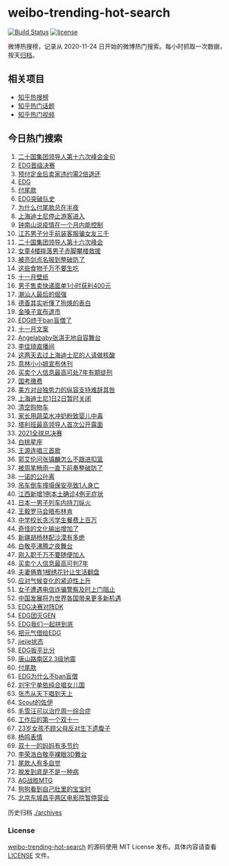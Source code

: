 # weibo-trending-hot-search

[![Build Status](https://github.com/justjavac/weibo-trending-hot-search/workflows/ci/badge.svg?branch=master)](https://github.com/justjavac/weibo-trending-hot-search/actions)
[![license](https://img.shields.io/github/license/justjavac/weibo-trending-hot-search)](https://github.com/justjavac/weibo-trending-hot-search/blob/master/LICENSE)

微博热搜榜，记录从 2020-11-24 日开始的微博热门搜索。每小时抓取一次数据，按天[归档](./archives)。

## 相关项目

- [知乎热搜榜](https://github.com/justjavac/zhihu-trending-top-search)
- [知乎热门话题](https://github.com/justjavac/zhihu-trending-hot-questions)
- [知乎热门视频](https://github.com/justjavac/zhihu-trending-hot-video)

## 今日热门搜索

<!-- BEGIN -->
<!-- 最后更新时间 Mon Nov 01 2021 02:17:03 GMT+0800 (China Standard Time) -->

1. [二十国集团领导人第十六次峰会金句](https://s.weibo.com//weibo?q=%23%E4%BA%8C%E5%8D%81%E5%9B%BD%E9%9B%86%E5%9B%A2%E9%A2%86%E5%AF%BC%E4%BA%BA%E7%AC%AC%E5%8D%81%E5%85%AD%E6%AC%A1%E5%B3%B0%E4%BC%9A%E9%87%91%E5%8F%A5%23&Refer=new_time)
1. [EDG晋级决赛](https://s.weibo.com//weibo?q=%23EDG%E6%99%8B%E7%BA%A7%E5%86%B3%E8%B5%9B%23&Refer=top)
1. [预付定金后卖家违约需2倍退还](https://s.weibo.com//weibo?q=%23%E9%A2%84%E4%BB%98%E5%AE%9A%E9%87%91%E5%90%8E%E5%8D%96%E5%AE%B6%E8%BF%9D%E7%BA%A6%E9%9C%802%E5%80%8D%E9%80%80%E8%BF%98%23&Refer=top)
1. [EDG](https://s.weibo.com//weibo?q=EDG&Refer=top)
1. [付尾款](https://s.weibo.com//weibo?q=%23%E4%BB%98%E5%B0%BE%E6%AC%BE%23&Refer=top)
1. [EDG突破队史](https://s.weibo.com//weibo?q=%23EDG%E7%AA%81%E7%A0%B4%E9%98%9F%E5%8F%B2%23&Refer=top)
1. [为什么付尾款总在半夜](https://s.weibo.com//weibo?q=%23%E4%B8%BA%E4%BB%80%E4%B9%88%E4%BB%98%E5%B0%BE%E6%AC%BE%E6%80%BB%E5%9C%A8%E5%8D%8A%E5%A4%9C%23&Refer=top)
1. [上海迪士尼停止游客进入](https://s.weibo.com//weibo?q=%23%E4%B8%8A%E6%B5%B7%E8%BF%AA%E5%A3%AB%E5%B0%BC%E5%81%9C%E6%AD%A2%E6%B8%B8%E5%AE%A2%E8%BF%9B%E5%85%A5%23&Refer=top)
1. [钟南山说疫情在一个月内能控制](https://s.weibo.com//weibo?q=%23%E9%92%9F%E5%8D%97%E5%B1%B1%E8%AF%B4%E7%96%AB%E6%83%85%E5%9C%A8%E4%B8%80%E4%B8%AA%E6%9C%88%E5%86%85%E8%83%BD%E6%8E%A7%E5%88%B6%23&Refer=top)
1. [江苏男子分手前装客服骗女友三千](https://s.weibo.com//weibo?q=%23%E6%B1%9F%E8%8B%8F%E7%94%B7%E5%AD%90%E5%88%86%E6%89%8B%E5%89%8D%E8%A3%85%E5%AE%A2%E6%9C%8D%E9%AA%97%E5%A5%B3%E5%8F%8B%E4%B8%89%E5%8D%83%23&Refer=top)
1. [二十国集团领导人第十六次峰会](https://s.weibo.com//weibo?q=%23%E4%BA%8C%E5%8D%81%E5%9B%BD%E9%9B%86%E5%9B%A2%E9%A2%86%E5%AF%BC%E4%BA%BA%E7%AC%AC%E5%8D%81%E5%85%AD%E6%AC%A1%E5%B3%B0%E4%BC%9A%23&Refer=top)
1. [女童4楼摔落男子赤脚攀楼救援](https://s.weibo.com//weibo?q=%23%E5%A5%B3%E7%AB%A54%E6%A5%BC%E6%91%94%E8%90%BD%E7%94%B7%E5%AD%90%E8%B5%A4%E8%84%9A%E6%94%80%E6%A5%BC%E6%95%91%E6%8F%B4%23&Refer=top)
1. [被亮剑点名报到整破防了](https://s.weibo.com//weibo?q=%23%E8%A2%AB%E4%BA%AE%E5%89%91%E7%82%B9%E5%90%8D%E6%8A%A5%E5%88%B0%E6%95%B4%E7%A0%B4%E9%98%B2%E4%BA%86%23&Refer=top)
1. [这些食物千万不要生吃](https://s.weibo.com//weibo?q=%23%E8%BF%99%E4%BA%9B%E9%A3%9F%E7%89%A9%E5%8D%83%E4%B8%87%E4%B8%8D%E8%A6%81%E7%94%9F%E5%90%83%23&Refer=top)
1. [十一月壁纸](https://s.weibo.com//weibo?q=%E5%8D%81%E4%B8%80%E6%9C%88%E5%A3%81%E7%BA%B8&Refer=top)
1. [男子售卖快递面单1小时获利400元](https://s.weibo.com//weibo?q=%23%E7%94%B7%E5%AD%90%E5%94%AE%E5%8D%96%E5%BF%AB%E9%80%92%E9%9D%A2%E5%8D%951%E5%B0%8F%E6%97%B6%E8%8E%B7%E5%88%A9400%E5%85%83%23&Refer=top)
1. [潮汕人最后的倔强](https://s.weibo.com//weibo?q=%23%E6%BD%AE%E6%B1%95%E4%BA%BA%E6%9C%80%E5%90%8E%E7%9A%84%E5%80%94%E5%BC%BA%23&Refer=top)
1. [德善其实听懂了狗焕的表白](https://s.weibo.com//weibo?q=%23%E5%BE%B7%E5%96%84%E5%85%B6%E5%AE%9E%E5%90%AC%E6%87%82%E4%BA%86%E7%8B%97%E7%84%95%E7%9A%84%E8%A1%A8%E7%99%BD%23&Refer=top)
1. [金嗓子宣布退市](https://s.weibo.com//weibo?q=%23%E9%87%91%E5%97%93%E5%AD%90%E5%AE%A3%E5%B8%83%E9%80%80%E5%B8%82%23&Refer=top)
1. [EDG终于ban盲僧了](https://s.weibo.com//weibo?q=%23EDG%E7%BB%88%E4%BA%8Eban%E7%9B%B2%E5%83%A7%E4%BA%86%23&Refer=top)
1. [十一月文案](https://s.weibo.com//weibo?q=%23%E5%8D%81%E4%B8%80%E6%9C%88%E6%96%87%E6%A1%88%23&Refer=top)
1. [Angelababy张淇无地自容舞台](https://s.weibo.com//weibo?q=%23Angelababy%E5%BC%A0%E6%B7%87%E6%97%A0%E5%9C%B0%E8%87%AA%E5%AE%B9%E8%88%9E%E5%8F%B0%23&Refer=top)
1. [李佳琦直播间](https://s.weibo.com//weibo?q=%E6%9D%8E%E4%BD%B3%E7%90%A6%E7%9B%B4%E6%92%AD%E9%97%B4&Refer=top)
1. [这两天去过上海迪士尼的人请做核酸](https://s.weibo.com//weibo?q=%23%E8%BF%99%E4%B8%A4%E5%A4%A9%E5%8E%BB%E8%BF%87%E4%B8%8A%E6%B5%B7%E8%BF%AA%E5%A3%AB%E5%B0%BC%E7%9A%84%E4%BA%BA%E8%AF%B7%E5%81%9A%E6%A0%B8%E9%85%B8%23&Refer=top)
1. [意林小小姐宣布休刊](https://s.weibo.com//weibo?q=%23%E6%84%8F%E6%9E%97%E5%B0%8F%E5%B0%8F%E5%A7%90%E5%AE%A3%E5%B8%83%E4%BC%91%E5%88%8A%23&Refer=top)
1. [买卖个人信息最高可处7年有期徒刑](https://s.weibo.com//weibo?q=%23%E4%B9%B0%E5%8D%96%E4%B8%AA%E4%BA%BA%E4%BF%A1%E6%81%AF%E6%9C%80%E9%AB%98%E5%8F%AF%E5%A4%847%E5%B9%B4%E6%9C%89%E6%9C%9F%E5%BE%92%E5%88%91%23&Refer=top)
1. [国考缴费](https://s.weibo.com//weibo?q=%E5%9B%BD%E8%80%83%E7%BC%B4%E8%B4%B9&Refer=top)
1. [美方对台独势力的纵容支持难辞其咎](https://s.weibo.com//weibo?q=%23%E7%BE%8E%E6%96%B9%E5%AF%B9%E5%8F%B0%E7%8B%AC%E5%8A%BF%E5%8A%9B%E7%9A%84%E7%BA%B5%E5%AE%B9%E6%94%AF%E6%8C%81%E9%9A%BE%E8%BE%9E%E5%85%B6%E5%92%8E%23&Refer=top)
1. [上海迪士尼1日2日暂时关闭](https://s.weibo.com//weibo?q=%23%E4%B8%8A%E6%B5%B7%E8%BF%AA%E5%A3%AB%E5%B0%BC1%E6%97%A52%E6%97%A5%E6%9A%82%E6%97%B6%E5%85%B3%E9%97%AD%23&Refer=top)
1. [清空购物车](https://s.weibo.com//weibo?q=%23%E6%B8%85%E7%A9%BA%E8%B4%AD%E7%89%A9%E8%BD%A6%23&Refer=top)
1. [家长用蔬菜水冲奶粉致婴儿中毒](https://s.weibo.com//weibo?q=%23%E5%AE%B6%E9%95%BF%E7%94%A8%E8%94%AC%E8%8F%9C%E6%B0%B4%E5%86%B2%E5%A5%B6%E7%B2%89%E8%87%B4%E5%A9%B4%E5%84%BF%E4%B8%AD%E6%AF%92%23&Refer=top)
1. [塔利班最高领导人首次公开露面](https://s.weibo.com//weibo?q=%23%E5%A1%94%E5%88%A9%E7%8F%AD%E6%9C%80%E9%AB%98%E9%A2%86%E5%AF%BC%E4%BA%BA%E9%A6%96%E6%AC%A1%E5%85%AC%E5%BC%80%E9%9C%B2%E9%9D%A2%23&Refer=top)
1. [2021全球总决赛](https://s.weibo.com//weibo?q=2021%E5%85%A8%E7%90%83%E6%80%BB%E5%86%B3%E8%B5%9B&Refer=top)
1. [白桃星座](https://s.weibo.com//weibo?q=%23%E7%99%BD%E6%A1%83%E6%98%9F%E5%BA%A7%23&Refer=top)
1. [王源连唱三首歌](https://s.weibo.com//weibo?q=%23%E7%8E%8B%E6%BA%90%E8%BF%9E%E5%94%B1%E4%B8%89%E9%A6%96%E6%AD%8C%23&Refer=top)
1. [郭艾伦问张镇麟怎么不跟进扣篮](https://s.weibo.com//weibo?q=%23%E9%83%AD%E8%89%BE%E4%BC%A6%E9%97%AE%E5%BC%A0%E9%95%87%E9%BA%9F%E6%80%8E%E4%B9%88%E4%B8%8D%E8%B7%9F%E8%BF%9B%E6%89%A3%E7%AF%AE%23&Refer=top)
1. [被周笔畅雨一直下前奏整破防了](https://s.weibo.com//weibo?q=%23%E8%A2%AB%E5%91%A8%E7%AC%94%E7%95%85%E9%9B%A8%E4%B8%80%E7%9B%B4%E4%B8%8B%E5%89%8D%E5%A5%8F%E6%95%B4%E7%A0%B4%E9%98%B2%E4%BA%86%23&Refer=top)
1. [一诺的公孙离](https://s.weibo.com//weibo?q=%23%E4%B8%80%E8%AF%BA%E7%9A%84%E5%85%AC%E5%AD%99%E7%A6%BB%23&Refer=top)
1. [吊车倒车撞塌保安亭致1人身亡](https://s.weibo.com//weibo?q=%23%E5%90%8A%E8%BD%A6%E5%80%92%E8%BD%A6%E6%92%9E%E5%A1%8C%E4%BF%9D%E5%AE%89%E4%BA%AD%E8%87%B41%E4%BA%BA%E8%BA%AB%E4%BA%A1%23&Refer=top)
1. [江西新增1例本土确诊4例无症状](https://s.weibo.com//weibo?q=%23%E6%B1%9F%E8%A5%BF%E6%96%B0%E5%A2%9E1%E4%BE%8B%E6%9C%AC%E5%9C%9F%E7%A1%AE%E8%AF%8A4%E4%BE%8B%E6%97%A0%E7%97%87%E7%8A%B6%23&Refer=top)
1. [日本一男子列车内持刀纵火](https://s.weibo.com//weibo?q=%23%E6%97%A5%E6%9C%AC%E4%B8%80%E7%94%B7%E5%AD%90%E5%88%97%E8%BD%A6%E5%86%85%E6%8C%81%E5%88%80%E7%BA%B5%E7%81%AB%23&Refer=top)
1. [王毅罗马会晤布林肯](https://s.weibo.com//weibo?q=%23%E7%8E%8B%E6%AF%85%E7%BD%97%E9%A9%AC%E4%BC%9A%E6%99%A4%E5%B8%83%E6%9E%97%E8%82%AF%23&Refer=top)
1. [中学校长贪污学生餐费上百万](https://s.weibo.com//weibo?q=%23%E4%B8%AD%E5%AD%A6%E6%A0%A1%E9%95%BF%E8%B4%AA%E6%B1%A1%E5%AD%A6%E7%94%9F%E9%A4%90%E8%B4%B9%E4%B8%8A%E7%99%BE%E4%B8%87%23&Refer=top)
1. [奇怪的文化输出增加了](https://s.weibo.com//weibo?q=%E5%A5%87%E6%80%AA%E7%9A%84%E6%96%87%E5%8C%96%E8%BE%93%E5%87%BA%E5%A2%9E%E5%8A%A0%E4%BA%86&Refer=top)
1. [新疆胡杨林配沙漠有多绝](https://s.weibo.com//weibo?q=%23%E6%96%B0%E7%96%86%E8%83%A1%E6%9D%A8%E6%9E%97%E9%85%8D%E6%B2%99%E6%BC%A0%E6%9C%89%E5%A4%9A%E7%BB%9D%23&Refer=top)
1. [白敬亭沸腾之夜舞台](https://s.weibo.com//weibo?q=%23%E7%99%BD%E6%95%AC%E4%BA%AD%E6%B2%B8%E8%85%BE%E4%B9%8B%E5%A4%9C%E8%88%9E%E5%8F%B0%23&Refer=top)
1. [刚入职千万不要随便加人](https://s.weibo.com//weibo?q=%23%E5%88%9A%E5%85%A5%E8%81%8C%E5%8D%83%E4%B8%87%E4%B8%8D%E8%A6%81%E9%9A%8F%E4%BE%BF%E5%8A%A0%E4%BA%BA%23&Refer=top)
1. [买卖个人信息最高可判7年](https://s.weibo.com//weibo?q=%23%E4%B9%B0%E5%8D%96%E4%B8%AA%E4%BA%BA%E4%BF%A1%E6%81%AF%E6%9C%80%E9%AB%98%E5%8F%AF%E5%88%A47%E5%B9%B4%23&Refer=top)
1. [夫妻俩靠1根绣花针让生活翻盘](https://s.weibo.com//weibo?q=%23%E5%A4%AB%E5%A6%BB%E4%BF%A9%E9%9D%A01%E6%A0%B9%E7%BB%A3%E8%8A%B1%E9%92%88%E8%AE%A9%E7%94%9F%E6%B4%BB%E7%BF%BB%E7%9B%98%23&Refer=top)
1. [应对气候变化的紧迫性上升](https://s.weibo.com//weibo?q=%23%E5%BA%94%E5%AF%B9%E6%B0%94%E5%80%99%E5%8F%98%E5%8C%96%E7%9A%84%E7%B4%A7%E8%BF%AB%E6%80%A7%E4%B8%8A%E5%8D%87%23&Refer=top)
1. [女子遭遇电信诈骗警察及时上门阻止](https://s.weibo.com//weibo?q=%23%E5%A5%B3%E5%AD%90%E9%81%AD%E9%81%87%E7%94%B5%E4%BF%A1%E8%AF%88%E9%AA%97%E8%AD%A6%E5%AF%9F%E5%8F%8A%E6%97%B6%E4%B8%8A%E9%97%A8%E9%98%BB%E6%AD%A2%23&Refer=top)
1. [中国发展将为世界各国带来更多新机遇](https://s.weibo.com//weibo?q=%23%E4%B8%AD%E5%9B%BD%E5%8F%91%E5%B1%95%E5%B0%86%E4%B8%BA%E4%B8%96%E7%95%8C%E5%90%84%E5%9B%BD%E5%B8%A6%E6%9D%A5%E6%9B%B4%E5%A4%9A%E6%96%B0%E6%9C%BA%E9%81%87%23&Refer=new_time)
1. [EDG决赛对阵DK](https://s.weibo.com//weibo?q=%23EDG%E5%86%B3%E8%B5%9B%E5%AF%B9%E9%98%B5DK%23&Refer=top)
1. [EDG团灭GEN](https://s.weibo.com//weibo?q=%23EDG%E5%9B%A2%E7%81%ADGEN%23&Refer=top)
1. [EDG我们一起拼到底](https://s.weibo.com//weibo?q=%23EDG%E6%88%91%E4%BB%AC%E4%B8%80%E8%B5%B7%E6%8B%BC%E5%88%B0%E5%BA%95%23&Refer=top)
1. [把元气借给EDG](https://s.weibo.com//weibo?q=%23%E6%8A%8A%E5%85%83%E6%B0%94%E5%80%9F%E7%BB%99EDG%23&Refer=top)
1. [jiejie状态](https://s.weibo.com//weibo?q=%23jiejie%E7%8A%B6%E6%80%81%23&Refer=top)
1. [EDG扳平比分](https://s.weibo.com//weibo?q=%23EDG%E6%89%B3%E5%B9%B3%E6%AF%94%E5%88%86%23&Refer=top)
1. [唐山路南区2.3级地震](https://s.weibo.com//weibo?q=%E5%94%90%E5%B1%B1%E8%B7%AF%E5%8D%97%E5%8C%BA2.3%E7%BA%A7%E5%9C%B0%E9%9C%87&Refer=top)
1. [付尾款](https://s.weibo.com//weibo?q=%E4%BB%98%E5%B0%BE%E6%AC%BE&Refer=top)
1. [EDG为什么不ban盲僧](https://s.weibo.com//weibo?q=%23EDG%E4%B8%BA%E4%BB%80%E4%B9%88%E4%B8%8Dban%E7%9B%B2%E5%83%A7%23&Refer=top)
1. [刘宇宁单依纯合唱女儿国](https://s.weibo.com//weibo?q=%23%E5%88%98%E5%AE%87%E5%AE%81%E5%8D%95%E4%BE%9D%E7%BA%AF%E5%90%88%E5%94%B1%E5%A5%B3%E5%84%BF%E5%9B%BD%23&Refer=top)
1. [张杰从天下唱到天上](https://s.weibo.com//weibo?q=%23%E5%BC%A0%E6%9D%B0%E4%BB%8E%E5%A4%A9%E4%B8%8B%E5%94%B1%E5%88%B0%E5%A4%A9%E4%B8%8A%23&Refer=top)
1. [Scout的佐伊](https://s.weibo.com//weibo?q=%23Scout%E7%9A%84%E4%BD%90%E4%BC%8A%23&Refer=top)
1. [毛雪汪可以治疗周一综合症](https://s.weibo.com//weibo?q=%23%E6%AF%9B%E9%9B%AA%E6%B1%AA%E5%8F%AF%E4%BB%A5%E6%B2%BB%E7%96%97%E5%91%A8%E4%B8%80%E7%BB%BC%E5%90%88%E7%97%87%23&Refer=top)
1. [工作后的第一个双十一](https://s.weibo.com//weibo?q=%23%E5%B7%A5%E4%BD%9C%E5%90%8E%E7%9A%84%E7%AC%AC%E4%B8%80%E4%B8%AA%E5%8F%8C%E5%8D%81%E4%B8%80%23&Refer=top)
1. [23岁女孩不顾父母反对生下遗腹子](https://s.weibo.com//weibo?q=%2323%E5%B2%81%E5%A5%B3%E5%AD%A9%E4%B8%8D%E9%A1%BE%E7%88%B6%E6%AF%8D%E5%8F%8D%E5%AF%B9%E7%94%9F%E4%B8%8B%E9%81%97%E8%85%B9%E5%AD%90%23&Refer=top)
1. [杨鸣表情](https://s.weibo.com//weibo?q=%23%E6%9D%A8%E9%B8%A3%E8%A1%A8%E6%83%85%23&Refer=top)
1. [双十一的妈妈有多节约](https://s.weibo.com//weibo?q=%23%E5%8F%8C%E5%8D%81%E4%B8%80%E7%9A%84%E5%A6%88%E5%A6%88%E6%9C%89%E5%A4%9A%E8%8A%82%E7%BA%A6%23&Refer=top)
1. [李荣浩白敬亭裸眼3D舞台](https://s.weibo.com//weibo?q=%23%E6%9D%8E%E8%8D%A3%E6%B5%A9%E7%99%BD%E6%95%AC%E4%BA%AD%E8%A3%B8%E7%9C%BC3D%E8%88%9E%E5%8F%B0%23&Refer=top)
1. [尾款人有多自觉](https://s.weibo.com//weibo?q=%23%E5%B0%BE%E6%AC%BE%E4%BA%BA%E6%9C%89%E5%A4%9A%E8%87%AA%E8%A7%89%23&Refer=top)
1. [脱发到底是不是一种病](https://s.weibo.com//weibo?q=%23%E8%84%B1%E5%8F%91%E5%88%B0%E5%BA%95%E6%98%AF%E4%B8%8D%E6%98%AF%E4%B8%80%E7%A7%8D%E7%97%85%23&Refer=top)
1. [AG战胜MTG](https://s.weibo.com//weibo?q=%23AG%E6%88%98%E8%83%9CMTG%23&Refer=top)
1. [狗狗看到自己肚里的宝宝时](https://s.weibo.com//weibo?q=%23%E7%8B%97%E7%8B%97%E7%9C%8B%E5%88%B0%E8%87%AA%E5%B7%B1%E8%82%9A%E9%87%8C%E7%9A%84%E5%AE%9D%E5%AE%9D%E6%97%B6%23&Refer=top)
1. [北京东城昌平两区电影院暂停营业](https://s.weibo.com//weibo?q=%23%E5%8C%97%E4%BA%AC%E4%B8%9C%E5%9F%8E%E6%98%8C%E5%B9%B3%E4%B8%A4%E5%8C%BA%E7%94%B5%E5%BD%B1%E9%99%A2%E6%9A%82%E5%81%9C%E8%90%A5%E4%B8%9A%23&Refer=top)

<!-- END -->

历史归档 [./archives](./archives)

### License

[weibo-trending-hot-search](https://github.com/justjavac/weibo-trending-hot-search)
的源码使用 MIT License 发布。具体内容请查看 [LICENSE](./LICENSE) 文件。

